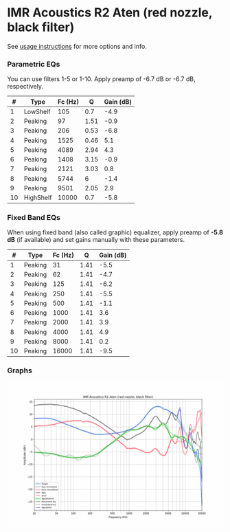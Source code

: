 # IMR Acoustics R2 Aten (red nozzle, black filter)
See [usage instructions](https://github.com/jaakkopasanen/AutoEq#usage) for more options and info.

### Parametric EQs
You can use filters 1-5 or 1-10. Apply preamp of -6.7 dB or -6.7 dB, respectively.

|   # | Type      |   Fc (Hz) |    Q |   Gain (dB) |
|-----|-----------|-----------|------|-------------|
|   1 | LowShelf  |       105 | 0.7  |        -4.9 |
|   2 | Peaking   |        97 | 1.51 |        -0.9 |
|   3 | Peaking   |       206 | 0.53 |        -6.8 |
|   4 | Peaking   |      1525 | 0.46 |         5.1 |
|   5 | Peaking   |      4089 | 2.94 |         4.3 |
|   6 | Peaking   |      1408 | 3.15 |        -0.9 |
|   7 | Peaking   |      2121 | 3.03 |         0.8 |
|   8 | Peaking   |      5744 | 6    |        -1.4 |
|   9 | Peaking   |      9501 | 2.05 |         2.9 |
|  10 | HighShelf |     10000 | 0.7  |        -5.8 |

### Fixed Band EQs
When using fixed band (also called graphic) equalizer, apply preamp of **-5.8 dB** (if available) and set gains manually with these parameters.

|   # | Type    |   Fc (Hz) |    Q |   Gain (dB) |
|-----|---------|-----------|------|-------------|
|   1 | Peaking |        31 | 1.41 |        -5.5 |
|   2 | Peaking |        62 | 1.41 |        -4.7 |
|   3 | Peaking |       125 | 1.41 |        -6.2 |
|   4 | Peaking |       250 | 1.41 |        -5.5 |
|   5 | Peaking |       500 | 1.41 |        -1.1 |
|   6 | Peaking |      1000 | 1.41 |         3.6 |
|   7 | Peaking |      2000 | 1.41 |         3.9 |
|   8 | Peaking |      4000 | 1.41 |         4.9 |
|   9 | Peaking |      8000 | 1.41 |         0.2 |
|  10 | Peaking |     16000 | 1.41 |        -9.5 |

### Graphs
![](./IMR%20Acoustics%20R2%20Aten%20(red%20nozzle,%20black%20filter).png)
